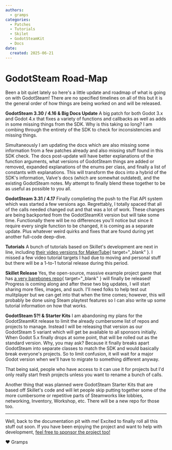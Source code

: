 ```yaml
---
authors:
  - gramps
categories:
  - Patches
  - Tutorials
  - Skilet
  - GodotSteamKit
  - Docs
date:
  created: 2025-06-21
---
```


# GodotSteam Road-Map

Been a bit quiet lately so here's a little update and roadmap of what is going on with GodotSteam!  There are no specified timelines on all of this but it is the general order of how things are being worked on and will be released.

**GodotSteam 3.30 / 4.16 & Big Docs Update**
A big patch for both Godot 3.x and Godot 4.x that fixes a variety of functions and callbacks as well as adds in some missing things from the SDK.  Why is this taking so long?  I am combing through the entirety of the SDK to check for inconsistencies and missing things.

Simultaneously I am updating the docs which are also missing some information from a few patches already and also missing stuff found in this SDK check.  The docs post-update will have better explanations of the function arguments, what versions of GodotSteam things are added or removed, expanded explanations of the enums per class, and finally a list of constants with explanations.  This will transform the docs into a hybrid of the SDK's information, Valve's docs (which are somewhat outdated), and the existing GodotSteam notes.  My attempt to finally blend these together to be as useful as possible to you all.

**GodotSteam 3.31 / 4.17**
Finally complieting the push to the Flat API system which was started a few versions ago.  Regrettably, I totally spaced that all of the calls needed changed out and that was a lot of work.  These changes are being backported from the GodotSteamKit version but will take some time.  Functionally there will be no differences you'll notice but since it require every single function to be changed, it is coming as a separate update.  Plus whatever weird quirks and fixes that are found during yet another full-code deep-dive.

**Tutorials**
A bunch of tutorials based on Skillet's development are next in line, including [their video versions for MakerTube](https://makertube.net/c/making_____with_godotsteam/videos){ target="\_blank" }.  I missed a few video tutorial targets I had due to moving and personal stuff but there will be a 1-to-1 tutorial release during this period.

**Skillet Release**
Yes, the open-source, massive example project game that has [a very barebones repo](https://github.com/GodotSteam/Skillet){ target="\_blank" } will finally be released!  Progress is coming along and after these two big updates, I will start sharing more files, images, and such. I'll need folks to help test out mulitplayer but we can get into that when the time comes; however, this will probably be done using Steam playtest features so I can also write up some tutorial information on how that works.

**GodotSteam 5?! & Starter Kits**
I am abandoning my plans for the GodotSteamKit release to limit the already cumbersome list of repos and projects to manage.  Instead I will be releasing that version as our GodotSteam 5 variant which will get be available to all sponsors initially.  When Godot 5.x finally drops at some point, that will be rolled out as the standard version.  Why, you may ask?  Because it finally breaks apart GodotSteam into separate classes to match the SDK and would basically break everyone's projects.  So to limit confusion, it will wait for a major Godot version when we'll have to migrate to something different anyway.

That being said, people who have access to it can use it for projects but I'd only really start fresh projects unless you want to rename a bunch of calls.

Another thing that was planned were GodotSteam Starter Kits that are based off Skillet's code and will let people skip putting together some of the more cumbersome or repetitive parts of Steamworks like lobbies, networking, Inventory, Workshop, etc.  There will be a new repo for those too.

---

Well, back to the documentation pit with me!  Excited to finally roll all this stuff out soon.  If you have been enjoying the project and want to help with development, [feel free to sponsor the project too!](https://github.com/sponsors/Gramps)

:heart: Gramps
